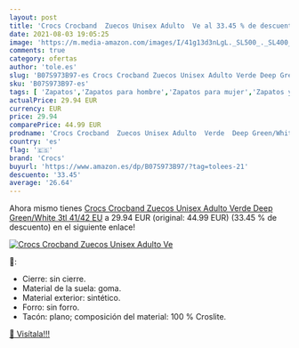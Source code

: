 ```yaml
---
layout: post
title: 'Crocs Crocband  Zuecos Unisex Adulto  Ve al 33.45 % de descuento'
date: 2021-08-03 19:05:25
image: 'https://m.media-amazon.com/images/I/41g13d3nLgL._SL500_._SL400_.jpg'
comments: true
category: ofertas
author: 'tole.es'
slug: 'B07S973B97-es Crocs Crocband Zuecos Unisex Adulto Verde Deep Green/White...'
sku: 'B07S973B97-es'
tags: [ 'Zapatos','Zapatos para hombre','Zapatos para mujer','Zapatos y complementos','Zuecos de mujer','Zuecos y mules de mujer','Zuecos y mules para hombre','crocs','zuecos', ]
actualPrice: 29.94 EUR
currency: EUR
price: 29.94
comparePrice: 44.99 EUR
prodname: 'Crocs Crocband  Zuecos Unisex Adulto  Verde  Deep Green/White 3tl   41/42 EU'
country: 'es'
flag: '🇪🇸'
brand: 'Crocs'
buyurl: 'https://www.amazon.es/dp/B07S973B97/?tag=tolees-21'
descuento: '33.45'
average: '26.64'
---
```


Ahora mismo tienes [Crocs Crocband  Zuecos Unisex Adulto  Verde  Deep Green/White 3tl   41/42 EU](https://www.amazon.es/dp/B07S973B97/?tag=tolees-21) a 29.94 EUR (original: 44.99 EUR) (33.45 %  de descuento) en el siguiente enlace!

[![Crocs Crocband  Zuecos Unisex Adulto  Ve](https://m.media-amazon.com/images/I/41g13d3nLgL._SL500_._SL400_.jpg)](https://www.amazon.es/dp/B07S973B97/?tag=tolees-21)

🔎:

- Cierre: sin cierre.
- Material de la suela: goma.
- Material exterior: sintético.
- Forro: sin forro.
- Tacón: plano; composición del material: 100 % Croslite.

[🛒 Visítala!!!](https://www.amazon.es/dp/B07S973B97/?tag=tolees-21)
